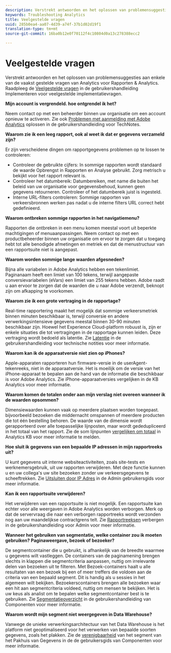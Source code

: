 ```yaml
---
description: Verstrekt antwoorden en het oplossen van problemensuggesties aan enkele van de vaakst gestelde vragen van Analytics.
keywords: Troubleshooting Analytics
title: Veelgestelde vragen
uuid: 285b0ea4-aa07-4d39-a74f-37b1d02d19f1
translation-type: tm+mt
source-git-commit: 16ba0b12e0f70112f4c10804d0a13c278388ecc2

---
```



# Veelgestelde vragen

Verstrekt antwoorden en het oplossen van problemensuggesties aan enkele van de vaakst gestelde vragen van Analytics voor Rapporten &amp; Analytics. Raadpleeg de [Veelgestelde vragen](/help/implement/faq.md) in de gebruikershandleiding Implementeren voor veelgestelde implementatievragen.

**Mijn account is vergrendeld. hoe ontgrendel ik het?**

Neem contact op met een beheerder binnen uw organisatie om een account opnieuw te activeren. Zie ook [Problemen met aanmelding met Adobe Analytics](/help/technotes/troubleshoot-login.md) oplossen in de gebruikershandleiding voor TechNotes.

**Waarom zie ik een leeg rapport, ook al weet ik dat er gegevens verzameld zijn?**

Er zijn verscheidene dingen om rapportgegevens problemen op te lossen te controleren:

* Controleer de gebruikte cijfers: In sommige rapporten wordt standaard de waarde Opbrengst in Rapporten en Analyse gebruikt. Zorg metrisch u bekijkt voor het rapport relevant is.
* Controleer het datumbereik: Datumbereiken, met name die buiten het beleid van uw organisatie voor gegevensbehoud, kunnen geen gegevens retourneren. Controleer of het datumbereik juist is ingesteld.
* Interne URL-filters controleren: Sommige rapporten van verkeersbronnen werken pas nadat u de interne filters URL correct hebt gedefinieerd.

**Waarom ontbreken sommige rapporten in het navigatiemenu?**

Rapporten die ontbreken in een menu komen meestal voort uit beperkte machtigingen of menuaanpassingen. Neem contact op met een productbeheerder binnen uw organisatie om ervoor te zorgen dat u toegang hebt tot alle benodigde afmetingen en metriek en dat de menustructuur van een rapportsuite niet is aangepast.

**Waarom worden sommige lange waarden afgesneden?**

Bijna alle variabelen in Adobe Analytics hebben een tekenlimiet. Paginanaam heeft een limiet van 100 tekens, terwijl aangepaste conversievariabelen (eVars) een limiet van 255 tekens hebben. Adobe raadt u aan ervoor te zorgen dat de waarden die u naar Adobe verzendt, beknopt zijn om afkapping te voorkomen.

**Waarom zie ik een grote vertraging in de rapportage?**

Real-time rapportering maakt het mogelijk dat sommige verkeersmetriek binnen minuten beschikbaar is, terwijl conversie en andere verwerkingsintensieve gegevens meestal binnen 30-90 minuten beschikbaar zijn. Hoewel het Experience Cloud-platform robuust is, zijn er enkele situaties die tot vertragingen in de rapportage kunnen leiden. Deze vertraging wordt bedoeld als latentie. Zie [Latentie](/help/technotes/latency.md) in de gebruikershandleiding voor technische notities voor meer informatie.

**Waarom kan ik de apparaatversie niet zien op iPhones?**

Apple-apparaten rapporteren hun firmware-versie in de userAgent-tekenreeks, niet in de apparaatversie. Het is moeilijk om de versie van het iPhone-apparaat te bepalen aan de hand van de informatie die beschikbaar is voor Adobe Analytics. Zie iPhone-apparaatversies [](https://helpx.adobe.com/analytics/kb/comparing-iphone-device-versions.html) vergelijken in de KB Analytics voor meer informatie.

**Waarom komen de totalen onder aan mijn verslag niet overeen wanneer ik de waarden opsommen?**

Dimensiewaarden kunnen vaak op meerdere plaatsen worden toegepast. bijvoorbeeld bezoeken die middernacht omspannen of meerdere producten die tot één bestelling behoren. De waarde van de dimensie wordt gerapporteerd over alle toepasselijke lijnposten, maar wordt gededupliceerd in het totaal van het rapport. Zie de som lijnpunten [vergelijken om totaal](https://helpx.adobe.com/analytics/kb/sum-line-items-different-from-total.html) in Analytics KB voor meer informatie te melden.

**Hoe sluit ik gegevens van een bepaalde IP adressen in mijn rapportreeks uit?**

U kunt gegevens uit interne websiteactiviteiten, zoals site-tests en werknemersgebruik, uit uw rapporten verwijderen. Met deze functie kunnen u en uw collega&#39;s uw site bezoeken zonder uw verkeersgegevens te scheeftrekken. Zie [Uitsluiten door IP Adres](/help/admin/admin/exclude-ip.md) in de Admin gebruikersgids voor meer informatie.

**Kan ik een rapportsuite verwijderen?**

Het verwijderen van een rapportsuite is niet mogelijk. Een rapportsuite kan echter voor alle weergaven in Adobe Analytics worden verborgen. Merk op dat de servervraag die naar een verborgen rapportreeks wordt verzonden nog aan uw maandelijkse contractgrens telt. Zie [Rapportreeksen](/help/admin/company/c-hide-report-suites.md) verbergen in de gebruikershandleiding voor Admin voor meer informatie.

**Wanneer het gebruiken van segmentatie, welke container zou ik moeten gebruiken? Paginaweergave, bezoek of bezoeker?**

De segmentcontainer die u gebruikt, is afhankelijk van de breedte waarmee u gegevens wilt vastleggen. De containers van de paginamening brengen slechts in klappen die segmentcriteria aanpassen, nuttig om irrelevante delen van bezoeken uit te filteren. Met Bezoek-containers haalt u alle resultaten van een bezoek bij een of meer treffers die voldoen aan de criteria van een bepaald segment. Dit is handig als u sessies in het algemeen wilt bekijken. Bezoekerscontainers brengen alle bezoeken waar een hit aan segmentcriteria voldeed, nuttig om mensen te bekijken. Het is uw keus als analist om te bepalen welke segmentcontainer best is te gebruiken. Zie [Segmentatieoverzicht](/help/components/c-segmentation/seg-overview.md) in de gebruikershandleiding van Componenten voor meer informatie.

**Waarom wordt mijn segment niet weergegeven in Data Warehouse?**

Vanwege de unieke verwerkingsarchitectuur van het Data Warehouse is het platform niet geoptimaliseerd voor het verwerken van bepaalde soorten gegevens, zoals het plakken. Zie de [verenigbaarheid](/help/components/c-segmentation/seg-reference/seg-compatibility.md) van het segment van het Pakhuis van Gegevens in de de gebruikersgids van Componenten voor meer informatie.
